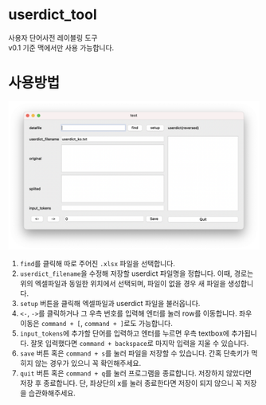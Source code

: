 # userdict_tool
사용자 단어사전 레이블링 도구  
v0.1 기준 맥에서만 사용 가능합니다.

# 사용방법
 ![main_ui](https://github.com/Nam-SW/userdict_tool/blob/main/resources/main_ui.png?raw=true)
 1. `find`를 클릭해 따로 주어진 `.xlsx` 파일을 선택합니다.   
 2. `userdict_filename`을 수정해 저장할 userdict 파일명을 정합니다. 이때, 경로는 위의 엑셀파일과 동일한 위치에서 선택되며, 파일이 없을 경우 새 파일을 생성합니다.
 3. `setup` 버튼을 클릭해 엑셀파일과 userdict 파일을 불러옵니다.
 4. `<-`, `->`를 클릭하거나 그 우측 번호를 입력해 엔터를 눌러 row를 이동합니다. 좌우 이동은 `command + [`, `command + ]`로도 가능합니다.
 5. `input_tokens`에 추가할 단어를 입력하고 엔터를 누르면 우측 textbox에 추가됩니다. 잘못 입력했다면 `command + backspace`로 마지막 입력을 지울 수 있습니다.
 6. `save` 버튼 혹은 `command + s`를 눌러 파일을 저장할 수 있습니다. 간혹 단축키가 먹히지 않는 경우가 있으니 꼭 확인해주세요.
 7. `quit` 버튼 혹은 `command + q`를 눌러 프로그램을 종료합니다. 저장하지 않았다면 저장 후 종료합니다. 단, 좌상단의 x를 눌러 종료한다면 저장이 되지 않으니 꼭 저장을 습관화해주세요.
 